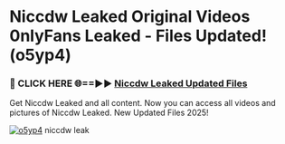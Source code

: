 # Niccdw Leaked Original Videos 0nlyFans Leaked - Files Updated! (o5yp4)

<h3>🔴 CLICK HERE 🌐==►► <a href="https://tinyurl.com/x26r9saj" rel="nofollow">Niccdw Leaked Updated Files</a></h3>

Get Niccdw Leaked and all content. Now you can access all videos and pictures of Niccdw Leaked. New Updated Files 2025!

[![o5yp4](https://i.imgur.com/LkgZPqh.gif)](https://tinyurl.com/x26r9saj)
niccdw leak